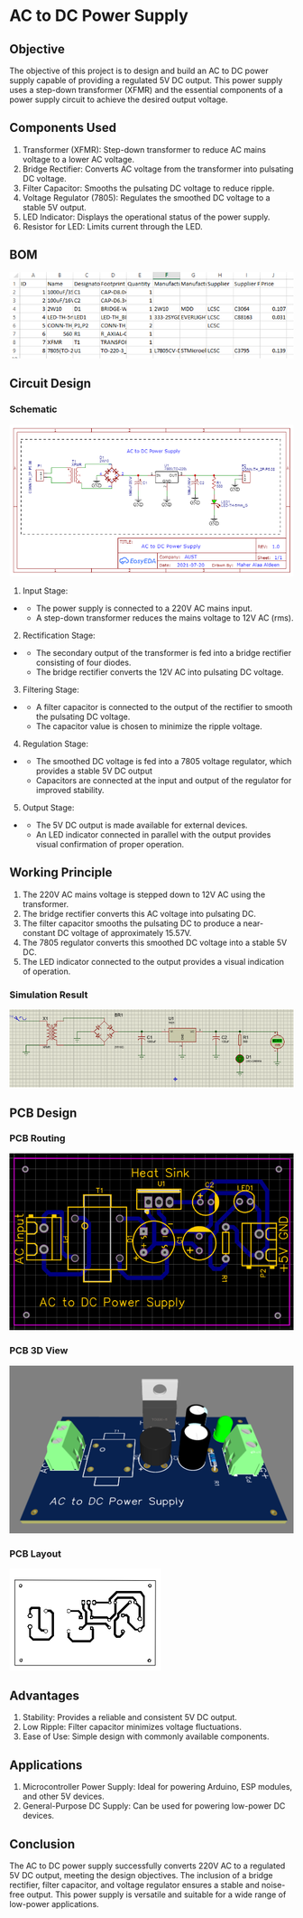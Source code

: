 # AC to DC Power Supply
## Objective
The objective of this project is to design and build an AC to DC power supply capable of providing a regulated 5V DC output. This power supply uses a step-down transformer (XFMR) and the essential components of a power supply circuit to achieve the desired output voltage.

## Components Used
1. Transformer (XFMR): Step-down transformer to reduce AC mains voltage to a lower AC voltage.
2. Bridge Rectifier: Converts AC voltage from the transformer into pulsating DC voltage.
3. Filter Capacitor: Smooths the pulsating DC voltage to reduce ripple.
4. Voltage Regulator (7805): Regulates the smoothed DC voltage to a stable 5V output.
5. LED Indicator: Displays the operational status of the power supply.
6. Resistor for LED: Limits current through the LED.

## BOM

![BOM](5.png)

## Circuit Design
### Schematic

![schematic](1.png)

1. Input Stage:
- - The power supply is connected to a 220V AC mains input.
  - A step-down transformer reduces the mains voltage to 12V AC (rms).
2. Rectification Stage:
- - The secondary output of the transformer is fed into a bridge rectifier consisting of four diodes.
  - The bridge rectifier converts the 12V AC into pulsating DC voltage.
3. Filtering Stage:
- - A filter capacitor is connected to the output of the rectifier to smooth the pulsating DC voltage.
  - The capacitor value is chosen to minimize the ripple voltage.
4. Regulation Stage:
- - The smoothed DC voltage is fed into a 7805 voltage regulator, which provides a stable 5V DC output
  - Capacitors are connected at the input and output of the regulator for improved stability.
5. Output Stage:
- - The 5V DC output is made available for external devices.
  - An LED indicator connected in parallel with the output provides visual confirmation of proper operation.

## Working Principle
1. The 220V AC mains voltage is stepped down to 12V AC using the transformer.
2. The bridge rectifier converts this AC voltage into pulsating DC.
3. The filter capacitor smooths the pulsating DC to produce a near-constant DC voltage of approximately 15.57V.
4. The 7805 regulator converts this smoothed DC voltage into a stable 5V DC.
5. The LED indicator connected to the output provides a visual indication of operation.

### Simulation Result

![Simulation](6.png)

## PCB Design
### PCB Routing

![PCB](2.png)

### PCB 3D View

![3D](3.png)

### PCB Layout

![Layout](4.png)

## Advantages
1. Stability: Provides a reliable and consistent 5V DC output.
2. Low Ripple: Filter capacitor minimizes voltage fluctuations.
3. Ease of Use: Simple design with commonly available components.

## Applications
1. Microcontroller Power Supply: Ideal for powering Arduino, ESP modules, and other 5V devices.
2. General-Purpose DC Supply: Can be used for powering low-power DC devices.

## Conclusion
The AC to DC power supply successfully converts 220V AC to a regulated 5V DC output, meeting the design objectives. The inclusion of a bridge rectifier, filter capacitor, and voltage regulator ensures a stable and noise-free output. This power supply is versatile and suitable for a wide range of low-power applications.

